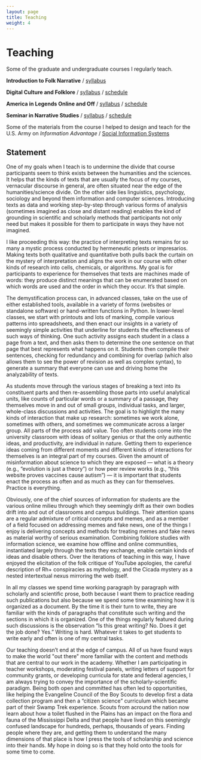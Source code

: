 ```yaml
---
layout: page
title: Teaching
weight: 4
---
```

# Teaching

Some of the graduate and undergraduate courses I regularly teach.

**Introduction to Folk Narrative** / [syllabus](https://loristics.net/courses/115/)

**Digital Culture and Folklore** / [syllabus](https://loristics.net/courses/334/) / [schedule](https://loristics.net/courses/334/schedule.html) 

**America in Legends Online and Off** / [syllabus](https://loristics.net/courses/432/) / [schedule](https://loristics.net/courses/432/schedule.html)

**Seminar in Narrative Studies** / [syllabus](https://loristics.net/courses/531/) / [schedule](https://loristics.net/courses/531/schedule.html)

Some of the materials from the course I helped to design and teach for the U.S. Army on *Information Advantage* / [Social Information Systems](https://loristics.net/courses/army)

## Statement

One of my goals when I teach is to undermine the divide that course participants seem to think exists between the humanities and the sciences. It helps that the kinds of texts that are usually the focus of my courses, vernacular discourse in general, are often situated near the edge of the humanities/science divide. On the other side lies linguistics, psychology, sociology and beyond them information and computer sciences. Introducing texts as data and working step-by-step through various forms of analysis (sometimes imagined as close and distant reading) enables the kind of grounding in scientific and scholarly methods that participants not only need but makes it possible for them to participate in ways they have not imagined.

I like proceeding this way: the practice of interpreting texts remains for so many a mystic process conducted by hermeneutic priests or impresarios. Making texts both qualitative and quantitative both pulls back the curtain on the mystery of interpretation and aligns the work in our course with other kinds of research into cells, chemicals, or algorithms. My goal is for participants to experience for themselves that texts are machines made of words: they produce distinct meanings that can be enumerated based on which words are used and the order in which they occur. It’s that simple. 

The demystification process can, in advanced classes, take on the use of either established tools, available in a variety of forms (websites or standalone software) or hand-written functions in Python. In lower-level classes, we start with printouts and lots of marking, compile various patterns into spreadsheets, and then enact our insights in a variety of seemingly simple activities that underline for students the effectiveness of such ways of thinking. One such activity assigns each student in a class a page from a text, and then asks them to determine the one sentence on that page that best represents what happens on it. Students then compile their sentences, checking for redundancy and combining for overlap (which also allows them to see the power of revision as well as complex syntax), to generate a summary that everyone can use and driving home the analyzability of texts.

As students move through the various stages of breaking a text into its constituent parts and then re-assembling those parts into useful analytical units, like counts of particular words or a summary of a passage, they themselves move in and out of small groups, individual tasks, and larger, whole-class discussions and activities. The goal is to highlight the many kinds of interaction that make up research: sometimes we work alone, sometimes with others, and sometimes we communicate across a larger group. All parts of the process add value. Too often students come into the university classroom with ideas of solitary genius or that the only authentic ideas, and productivity, are individual in nature. Getting them to experience ideas coming from different moments and different kinds of interactions for themselves is an integral part of my courses. Given the amount of misinformation about science to which they are exposed — what is a theory (e.g., “evolution is just a theory”) or how peer review works (e.g., “this website proves vaccines cause autism”) — it is important that students enact the process as often and as much as they can for themselves. Practice is everything.

Obviously, one of the chief sources of information for students are the various online milieu through which they seemingly drift as their own bodies drift into and out of classrooms and campus buildings. Their attention spans are a regular admixture of critical concepts and memes, and as a member of a field focused on addressing memes and fake news, one of the things I enjoy is delivering concepts and methods for treating memes and fake news as material worthy of serious examination. Combining folklore studies with information science, we examine how offline and online communities, instantiated largely through the texts they exchange, enable certain kinds of ideas and disable others. Over the iterations of teaching in this way, I have enjoyed the elicitation of the folk critique of YouTube apologies, the careful description of Rh+ conspiracies as mythology, and the Cicada mystery as a nested intertextual nexus mirroring the web itself. 

In all my classes we spend time working paragraph by paragraph with scholarly and scientific prose, both because I want them to practice reading such publications but also because we spend some time examining how it is organized as a document. By the time it is their turn to write, they are familiar with the kinds of paragraphs that constitute such writing and the sections in which it is organized. One of the things regularly featured during such discussions is the observation “Is this great writing? No. Does it get the job done? Yes.” Writing is hard. Whatever it takes to get students to write early and often is one of my central tasks.

Our teaching doesn’t end at the edge of campus. All of us have found ways to make the world "out there" more familiar with the content and methods that are central to our work in the academy. Whether I am participating in teacher workshops, moderating festival panels, writing letters of support for community grants, or developing curricula for state and federal agencies, I am always trying to convey the importance of the scholarly-scientific paradigm. Being both open and committed has often led to opportunities, like helping the Evangeline Council of the Boy Scouts to develop first a data collection program and then a “citizen science” curriculum which became part of their Swamp Trek experience. Scouts from acround the nation now learn about how a toilet flushed in the Plains has an impact on the flora and fauna of the Mississippi Delta and that people have lived on this seemingly confused landscape for hundreds, perhaps, thousands of years. Finding people where they are, and getting them to understand the many dimensions of that place is how I press the tools of scholarship and science into their hands. My hope in doing so is that they hold onto the tools for some time to come.
